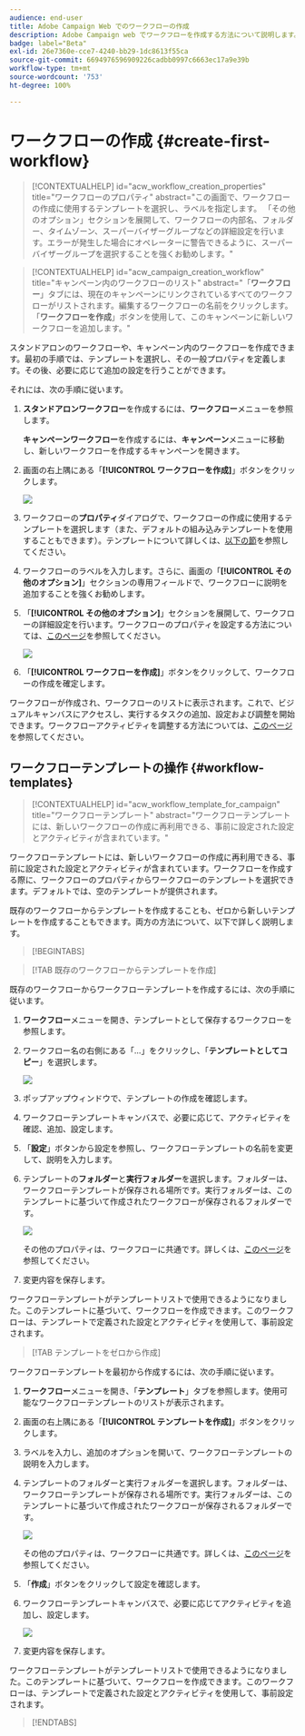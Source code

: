 ```yaml
---
audience: end-user
title: Adobe Campaign Web でのワークフローの作成
description: Adobe Campaign web でワークフローを作成する方法について説明します。
badge: label="Beta"
exl-id: 26e7360e-cce7-4240-bb29-1dc8613f55ca
source-git-commit: 6694976596909226cadbb0997c6663ec17a9e39b
workflow-type: tm+mt
source-wordcount: '753'
ht-degree: 100%

---
```



# ワークフローの作成 {#create-first-workflow}

>[!CONTEXTUALHELP]
>id="acw_workflow_creation_properties"
>title="ワークフローのプロパティ"
>abstract="この画面で、ワークフローの作成に使用するテンプレートを選択し、ラベルを指定します。 「その他のオプション」セクションを展開して、ワークフローの内部名、フォルダー、タイムゾーン、スーパーバイザーグループなどの詳細設定を行います。エラーが発生した場合にオペレーターに警告できるように、スーパーバイザーグループを選択することを強くお勧めします。"


>[!CONTEXTUALHELP]
>id="acw_campaign_creation_workflow"
>title="キャンペーン内のワークフローのリスト"
>abstract="「**ワークフロー**」タブには、現在のキャンペーンにリンクされているすべてのワークフローがリストされます。編集するワークフローの名前をクリックします。「**ワークフローを作成**」ボタンを使用して、このキャンペーンに新しいワークフローを追加します。"


スタンドアロンのワークフローや、キャンペーン内のワークフローを作成できます。最初の手順では、テンプレートを選択し、その一般プロパティを定義します。その後、必要に応じて追加の設定を行うことができます。

それには、次の手順に従います。

1. **スタンドアロンワークフロー**&#x200B;を作成するには、**ワークフロー**&#x200B;メニューを参照します。

   **キャンペーンワークフロー**&#x200B;を作成するには、**キャンペーン**&#x200B;メニューに移動し、新しいワークフローを作成するキャンペーンを開きます。

1. 画面の右上隅にある「**[!UICONTROL ワークフローを作成]**」ボタンをクリックします。

   ![](assets/workflow-create.png)

1. ワークフローの&#x200B;**プロパティ**&#x200B;ダイアログで、ワークフローの作成に使用するテンプレートを選択します（また、デフォルトの組み込みテンプレートを使用することもできます）。テンプレートについて詳しくは、[以下の節](#work-with-workflow-templates-workflow-templates)を参照してください。

1. ワークフローのラベルを入力します。さらに、画面の「**[!UICONTROL その他のオプション]**」セクションの専用フィールドで、ワークフローに説明を追加することを強くお勧めします。

1. 「**[!UICONTROL その他のオプション]**」セクションを展開して、ワークフローの詳細設定を行います。ワークフローのプロパティを設定する方法については、[このページ](workflow-settings.md#properties)を参照してください。

   ![](assets/workflow-additional-options.png)

1. 「**[!UICONTROL ワークフローを作成]**」ボタンをクリックして、ワークフローの作成を確定します。

ワークフローが作成され、ワークフローのリストに表示されます。これで、ビジュアルキャンバスにアクセスし、実行するタスクの追加、設定および調整を開始できます。ワークフローアクティビティを調整する方法については、[このページ](orchestrate-activities.md)を参照してください。

## ワークフローテンプレートの操作 {#workflow-templates}

>[!CONTEXTUALHELP]
>id="acw_workflow_template_for_campaign"
>title="ワークフローテンプレート"
>abstract="ワークフローテンプレートには、新しいワークフローの作成に再利用できる、事前に設定された設定とアクティビティが含まれています。"

ワークフローテンプレートには、新しいワークフローの作成に再利用できる、事前に設定された設定とアクティビティが含まれています。ワークフローを作成する際に、ワークフローのプロパティからワークフローのテンプレートを選択できます。デフォルトでは、空のテンプレートが提供されます。

既存のワークフローからテンプレートを作成することも、ゼロから新しいテンプレートを作成することもできます。両方の方法について、以下で詳しく説明します。

>[!BEGINTABS]

>[!TAB 既存のワークフローからテンプレートを作成]

既存のワークフローからワークフローテンプレートを作成するには、次の手順に従います。

1. **ワークフロー**&#x200B;メニューを開き、テンプレートとして保存するワークフローを参照します。
1. ワークフロー名の右側にある「...」をクリックし、「**テンプレートとしてコピー**」を選択します。

   ![](assets/wf-copy-as-template.png)

1. ポップアップウィンドウで、テンプレートの作成を確認します。
1. ワークフローテンプレートキャンバスで、必要に応じて、アクティビティを確認、追加、設定します。
1. 「**設定**」ボタンから設定を参照し、ワークフローテンプレートの名前を変更して、説明を入力します。
1. テンプレートの&#x200B;**フォルダー**&#x200B;と&#x200B;**実行フォルダー**&#x200B;を選択します。フォルダーは、ワークフローテンプレートが保存される場所です。実行フォルダーは、このテンプレートに基づいて作成されたワークフローが保存されるフォルダーです。

   ![](assets/wf-settings-template.png)

   その他のプロパティは、ワークフローに共通です。詳しくは、[このページ](workflow-settings.md#properties)を参照してください。

1. 変更内容を保存します。

ワークフローテンプレートがテンプレートリストで使用できるようになりました。このテンプレートに基づいて、ワークフローを作成できます。このワークフローは、テンプレートで定義された設定とアクティビティを使用して、事前設定されます。


>[!TAB テンプレートをゼロから作成]


ワークフローテンプレートを最初から作成するには、次の手順に従います。

1. **ワークフロー**&#x200B;メニューを開き、「**テンプレート**」タブを参照します。使用可能なワークフローテンプレートのリストが表示されます。
1. 画面の右上隅にある「**[!UICONTROL テンプレートを作成]**」ボタンをクリックします。
1. ラベルを入力し、追加のオプションを開いて、ワークフローテンプレートの説明を入力します。
1. テンプレートのフォルダーと実行フォルダーを選択します。フォルダーは、ワークフローテンプレートが保存される場所です。実行フォルダーは、このテンプレートに基づいて作成されたワークフローが保存されるフォルダーです。

   ![](assets/new-wf-template.png)

   その他のプロパティは、ワークフローに共通です。詳しくは、[このページ](workflow-settings.md#properties)を参照してください。

1. 「**作成**」ボタンをクリックして設定を確認します。
1. ワークフローテンプレートキャンバスで、必要に応じてアクティビティを追加し、設定します。

   ![](assets/wf-template-activities.png)

1. 変更内容を保存します。

ワークフローテンプレートがテンプレートリストで使用できるようになりました。このテンプレートに基づいて、ワークフローを作成できます。このワークフローは、テンプレートで定義された設定とアクティビティを使用して、事前設定されます。

>[!ENDTABS]
